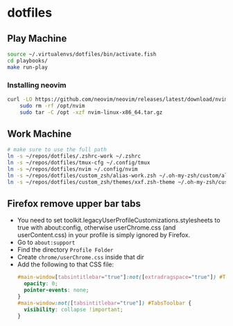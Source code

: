# dotfiles

## Play Machine
```bash
source ~/.virtualenvs/dotfiles/bin/activate.fish
cd playbooks/
make run-play
```

### Installing neovim
```bash
curl -LO https://github.com/neovim/neovim/releases/latest/download/nvim-linux-x86_64.tar.gz                                                                                               ─╯
    sudo rm -rf /opt/nvim
    sudo tar -C /opt -xzf nvim-linux-x86_64.tar.gz
```

## Work Machine
```bash
# make sure to use the full path
ln -s ~/repos/dotfiles/.zshrc-work ~/.zshrc
ln -s ~/repos/dotfiles/tmux-cfg ~/.config/tmux
ln -s ~/repos/dotfiles/nvim ~/.config/nvim
ln -s ~/repos/dotfiles/custom_zsh/alias-work.zsh ~/.oh-my-zsh/custom/alias.zsh
ln -s ~/repos/dotfiles/custom_zsh/themes/xxf.zsh-theme ~/.oh-my-zsh/custom/themes/xxf.zsh-theme
```

## Firefox remove upper bar tabs
- You need to set toolkit.legacyUserProfileCustomizations.stylesheets to true with about:config, otherwise userChrome.css (and userContent.css) in your profile is simply ignored by Firefox.
- Go to `about:support`
- Find the directory `Profile Folder`
- Create `chrome/userChrome.css` inside that dir
- Add the following to that CSS file:
  ```css
  #main-window[tabsintitlebar="true"]:not([extradragspace="true"]) #TabsToolbar > .toolbar-items {
    opacity: 0;
    pointer-events: none;
  }
  #main-window:not([tabsintitlebar="true"]) #TabsToolbar {
    visibility: collapse !important;
  }
  ```
